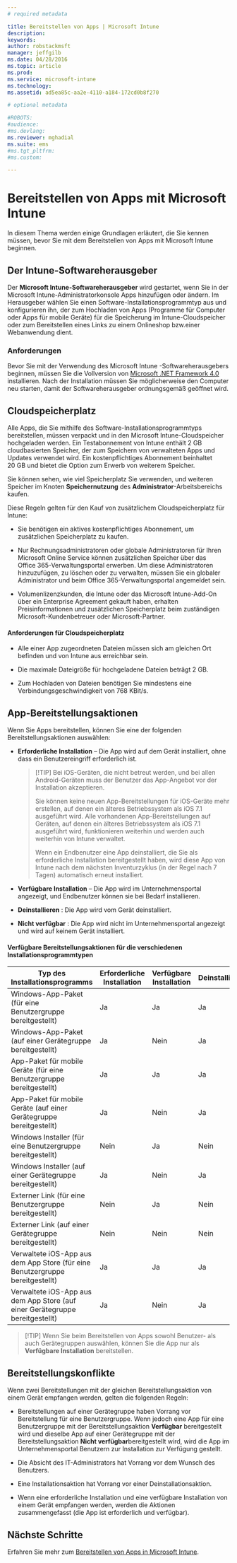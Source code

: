 ```yaml
---
# required metadata

title: Bereitstellen von Apps | Microsoft Intune
description:
keywords:
author: robstackmsft
manager: jeffgilb
ms.date: 04/28/2016
ms.topic: article
ms.prod:
ms.service: microsoft-intune
ms.technology:
ms.assetid: ad5ea85c-aa2e-4110-a184-172cd0b8f270

# optional metadata

#ROBOTS:
#audience:
#ms.devlang:
ms.reviewer: mghadial
ms.suite: ems
#ms.tgt_pltfrm:
#ms.custom:

---
```


# Bereitstellen von Apps mit Microsoft Intune

In diesem Thema werden einige Grundlagen erläutert, die Sie kennen müssen, bevor Sie mit dem Bereitstellen von Apps mit Microsoft Intune beginnen.

## Der Intune-Softwareherausgeber
Der **Microsoft Intune-Softwareherausgeber** wird gestartet, wenn Sie in der Microsoft Intune-Administratorkonsole Apps hinzufügen oder ändern. Im Herausgeber wählen Sie einen Software-Installationsprogrammtyp aus und konfigurieren ihn, der zum Hochladen von Apps (Programme für Computer oder Apps für mobile Geräte) für die Speicherung im Intune-Cloudspeicher oder zum Bereitstellen eines Links zu einem Onlineshop bzw.einer Webanwendung dient.

### Anforderungen
Bevor Sie mit der Verwendung des Microsoft Intune -Softwareherausgebers beginnen, müssen Sie die Vollversion von [Microsoft .NET Framework 4.0](https://www.microsoft.com/download/details.aspx?id=17851) installieren. Nach der Installation müssen Sie möglicherweise den Computer neu starten, damit der Softwareherausgeber ordnungsgemäß geöffnet wird.

## Cloudspeicherplatz
Alle Apps, die Sie mithilfe des Software-Installationsprogrammtyps bereitstellen, müssen verpackt und in den Microsoft Intune-Cloudspeicher hochgeladen werden. Ein Testabonnement von Intune enthält 2 GB cloudbasierten Speicher, der zum Speichern von verwalteten Apps und Updates verwendet wird. Ein kostenpflichtiges Abonnement beinhaltet 20 GB und bietet die Option zum Erwerb von weiterem Speicher.

Sie können sehen, wie viel Speicherplatz Sie verwenden, und weiteren Speicher im Knoten **Speichernutzung** des **Administrator**-Arbeitsbereichs kaufen.

Diese Regeln gelten für den Kauf von zusätzlichem Cloudspeicherplatz für Intune:

-   Sie benötigen ein aktives kostenpflichtiges Abonnement, um zusätzlichen Speicherplatz zu kaufen.

-   Nur Rechnungsadministratoren oder globale Administratoren für Ihren Microsoft Online Service können zusätzlichen Speicher über das Office 365-Verwaltungsportal erwerben. Um diese Administratoren hinzuzufügen, zu löschen oder zu verwalten, müssen Sie ein globaler Administrator und beim Office 365-Verwaltungsportal angemeldet sein.

-   Volumenlizenzkunden, die Intune oder das Microsoft Intune-Add-On über ein Enterprise Agreement gekauft haben, erhalten Preisinformationen und zusätzlichen Speicherplatz beim zuständigen Microsoft-Kundenbetreuer oder Microsoft-Partner.

#### Anforderungen für Cloudspeicherplatz

-   Alle einer App zugeordneten Dateien müssen sich am gleichen Ort befinden und von Intune aus erreichbar sein.

-   Die maximale Dateigröße für hochgeladene Dateien beträgt 2 GB.

-   Zum Hochladen von Dateien benötigen Sie mindestens eine Verbindungsgeschwindigkeit von 768 KBit/s.

## App-Bereitstellungsaktionen
Wenn Sie Apps bereitstellen, können Sie eine der folgenden Bereitstellungsaktionen auswählen:

-   **Erforderliche Installation** – Die App wird auf dem Gerät installiert, ohne dass ein Benutzereingriff erforderlich ist.

    > [!TIP] Bei iOS-Geräten, die nicht betreut werden, und bei allen Android-Geräten muss der Benutzer das App-Angebot vor der Installation akzeptieren.
    >
    > Sie können keine neuen App-Bereitstellungen für iOS-Geräte mehr erstellen, auf denen ein älteres Betriebssystem als iOS 7.1 ausgeführt wird. Alle vorhandenen App-Bereitstellungen auf Geräten, auf denen ein älteres Betriebssystem als iOS 7.1 ausgeführt wird, funktionieren weiterhin und werden auch weiterhin von Intune verwaltet.
    > 
    >  Wenn ein Endbenutzer eine App deinstalliert, die Sie als erforderliche Installation bereitgestellt haben, wird diese App von Intune nach dem nächsten Inventurzyklus (in der Regel nach 7 Tagen) automatisch erneut installiert.

-   **Verfügbare Installation** – Die App wird im Unternehmensportal angezeigt, und Endbenutzer können sie bei Bedarf installieren.

-   **Deinstallieren** : Die App wird vom Gerät deinstalliert.

-   **Nicht verfügbar** : Die App wird nicht im Unternehmensportal angezeigt und wird auf keinem Gerät installiert.

#### Verfügbare Bereitstellungsaktionen für die verschiedenen Installationsprogrammtypen

|Typ des Installationsprogramms|Erforderliche Installation|Verfügbare Installation|Deinstallieren|Nicht verfügbar|
|------------------|--------------------|---------------------|-------------|------------------|
|Windows-App-Paket (für eine Benutzergruppe bereitgestellt)|Ja|Ja|Ja|Ja|
|Windows-App-Paket (auf einer Gerätegruppe bereitgestellt)|Ja|Nein|Ja|Ja|
|App-Paket für mobile Geräte (für eine Benutzergruppe bereitgestellt)|Ja|Ja|Ja|Ja|
|App-Paket für mobile Geräte (auf einer Gerätegruppe bereitgestellt)|Ja|Nein|Ja|Ja|
|Windows Installer (für eine Benutzergruppe bereitgestellt)|Nein|Ja|Nein|Ja|
|Windows Installer (auf einer Gerätegruppe bereitgestellt)|Ja|Nein|Ja|Ja|
|Externer Link (für eine Benutzergruppe bereitgestellt)|Nein|Ja|Nein|Ja|
|Externer Link (auf einer Gerätegruppe bereitgestellt)|Nein|Nein|Nein|Nein|
|Verwaltete iOS-App aus dem App Store (für eine Benutzergruppe bereitgestellt)|Ja|Ja|Ja|Ja|
|Verwaltete iOS-App aus dem App Store (auf einer Gerätegruppe bereitgestellt)|Ja|Nein|Ja|Ja|
> [!TIP] Wenn Sie beim Bereitstellen von Apps sowohl Benutzer- als auch Gerätegruppen auswählen, können Sie die App nur als **Verfügbare Installation** bereitstellen.

## Bereitstellungskonflikte
Wenn zwei Bereitstellungen mit der gleichen Bereitstellungsaktion von einem Gerät empfangen werden, gelten die folgenden Regeln:

-   Bereitstellungen auf einer Gerätegruppe haben Vorrang vor Bereitstellung für eine Benutzergruppe. Wenn jedoch eine App für eine Benutzergruppe mit der Bereitstellungsaktion **Verfügbar** bereitgestellt wird und dieselbe App auf einer Gerätegruppe mit der Bereitstellungsaktion **Nicht verfügbar**bereitgestellt wird, wird die App im Unternehmensportal Benutzern zur Installation zur Verfügung gestellt.

-   Die Absicht des IT-Administrators hat Vorrang vor dem Wunsch des Benutzers.

-   Eine Installationsaktion hat Vorrang vor einer Deinstallationsaktion.

-   Wenn eine erforderliche Installation und eine verfügbare Installation von einem Gerät empfangen werden, werden die Aktionen zusammengefasst (die App ist erforderlich und verfügbar).


## Nächste Schritte

Erfahren Sie mehr zum [Bereitstellen von Apps in Microsoft Intune](deploy-apps-in-microsoft-intune.md).

<!--HONumber=Jun16_HO2-->



